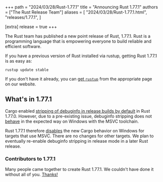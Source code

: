 +++
path = "2024/03/28/Rust-1.77.1"
title = "Announcing Rust 1.77.1"
authors = ["The Rust Release Team"]
aliases = [
    "2024/03/28/Rust-1.77.1.html",
    "releases/1.77.1",
]

[extra]
release = true
+++

The Rust team has published a new point release of Rust, 1.77.1. Rust is a
programming language that is empowering everyone to build reliable and
efficient software.

If you have a previous version of Rust installed via rustup, getting Rust
1.77.1 is as easy as:

```
rustup update stable
```

If you don't have it already, you can [get `rustup`][rustup] from the
appropriate page on our website.

[rustup]: https://www.rust-lang.org/install.html

## What's in 1.77.1

Cargo enabled [stripping of debuginfo in release builds by default](https://github.com/rust-lang/cargo/pull/13257)
in Rust 1.77.0. However, due to a pre-existing issue, debuginfo stripping does not [behave](https://github.com/rust-lang/rust/issues/122857) in the expected way on Windows with the MSVC toolchain.

Rust 1.77.1 therefore [disables](https://github.com/rust-lang/cargo/pull/13630) the new Cargo behavior on Windows for
targets that use MSVC. There are no changes for other targets. We plan to eventually re-enable debuginfo stripping in
release mode in a later Rust release.

### Contributors to 1.77.1

Many people came together to create Rust 1.77.1. We couldn't have done it
without all of you. [Thanks!](https://thanks.rust-lang.org/rust/1.77.1/)
